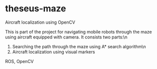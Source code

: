 theseus-maze
============

Aircraft localization using OpenCV

This is part of the project for navigating mobile robots through the maze using
aircraft equipped with camera.
It consists two parts:\n
1. Searching the path through the maze using A* search algorithm\n
2. Aircraft localization using visual markers

ROS, OpenCV
